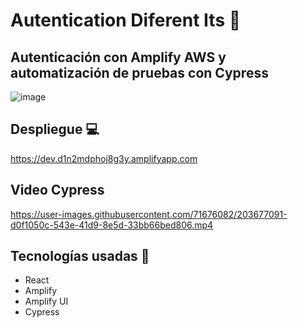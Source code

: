 # Autentication Diferent Its :closed_lock_with_key:

Autenticación con Amplify AWS y automatización de pruebas con Cypress
-
![image](https://user-images.githubusercontent.com/71676082/203675654-1e81524c-dfb5-4782-8d37-9eb7a4a6ab06.png)

Despliegue :computer:
-

https://dev.d1n2mdphoj8g3y.amplifyapp.com

Video Cypress
-

https://user-images.githubusercontent.com/71676082/203677091-d0f1050c-543e-41d9-8e5d-33bb66bed806.mp4

Tecnologías usadas :pushpin:
-
- React
- Amplify
- Amplify UI
- Cypress
